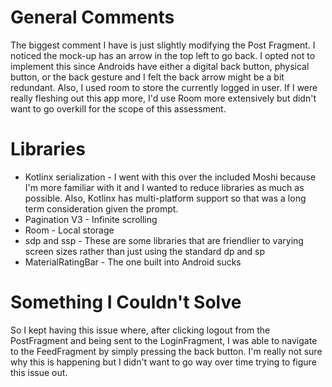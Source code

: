 # General Comments

The biggest comment I have is just slightly modifying the Post Fragment. I noticed the mock-up has an arrow in the top left to go back. I opted not to implement this since Androids have either a digital back button, physical button, 
or the back gesture and I felt the back arrow might be a bit redundant. Also, I used room to store the currently logged in user. If I were really fleshing out this app more, I'd use Room more extensively but didn't want to go 
overkill for the scope of this assessment.

# Libraries

* Kotlinx serialization - I went with this over the included Moshi because I'm more familiar with it and I wanted to reduce libraries as much as possible. Also, Kotlinx has multi-platform support so that was a long term consideration given the prompt.
* Pagination V3 - Infinite scrolling
* Room - Local storage
* sdp and ssp - These are some libraries that are friendlier to varying screen sizes rather than just using the standard dp and sp
* MaterialRatingBar - The one built into Android sucks

# Something I Couldn't Solve

So I kept having this issue where, after clicking logout from the PostFragment and being sent to the LoginFragment, I was able to navigate to the FeedFragment by simply pressing the back button. I'm really not sure why this is happening but 
I didn't want to go way over time trying to figure this issue out. 